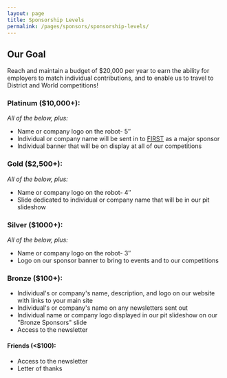 ```yaml
---
layout: page
title: Sponsorship Levels
permalink: /pages/sponsors/sponsorship-levels/
---
```

<div class="entry-content" itemprop="text">
	<h2>Our Goal</h2>
	<p>Reach and maintain a budget of $20,000 per year to earn the ability for employers to match individual contributions, and to enable us to travel to District and World competitions!</p>
	<h3 class="levels">Platinum ($10,000+):</h3>
	<p><em>All of the below, plus:</em></p>
	<ul>
		<li>Name or company logo on the robot- 5&#8243;</li>
		<li>Individual or company name will be sent in to <a href="https://www.firstinspires.org/"
				rel="noopener" target="_blank">FIRST</a> as a major sponsor</li>
		<li>Individual banner that will be on display at all of our competitions</li>
	</ul>
	<h3 class="levels">Gold ($2,500+):</h3>
	<p><em>All of the below, plus:</em></p>
	<ul>
		<li>Name or company logo on the robot- 4&#8243;</li>
		<li>Slide dedicated to individual or company name that will be in our pit slideshow</li>
	</ul>
	<h3 class="levels">Silver ($1000+):</h3>
	<p><em>All of the below, plus:</em></p>
	<ul>
		<li>Name or company logo on the robot- 3&#8243;</li>
		<li>Logo on our sponsor banner to bring to events and to our competitions</li>
	</ul>
	<h3 class="levels">Bronze ($100+):</h3>
	<ul>
		<li>Individual's or company's name, description, and logo on our website with links to your main
			site</li>
		<li>Individual's or company's name on any newsletters sent out</li>
		<li>Individual name or company logo displayed in our pit slideshow on our "Bronze Sponsors" slide</li>
		<li>Access to the newsletter</li>
	</ul>
	<h4>Friends (&lt;$100):</h4>
	<ul>
		<li>Access to the newsletter</li>
		<li>Letter of thanks</li>
	</ul>
</div>
